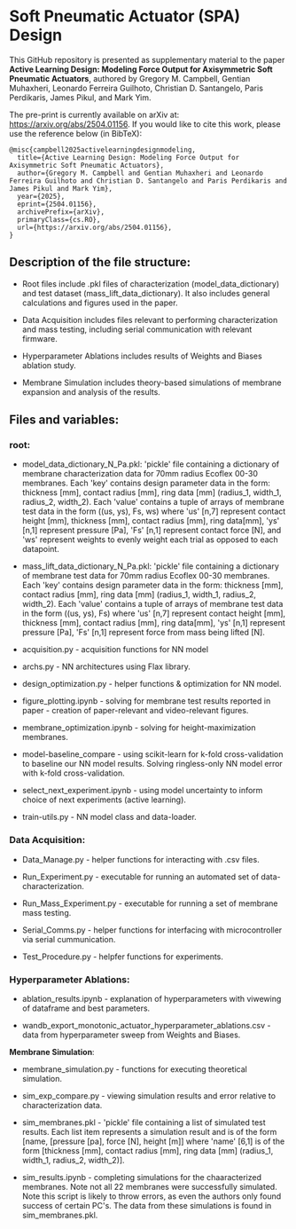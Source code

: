 # Soft Pneumatic Actuator (SPA) Design

This GitHub repository is presented as supplementary material to the paper **Active Learning Design: Modeling Force Output for Axisymmetric Soft Pneumatic Actuators**, authored by Gregory M. Campbell, Gentian Muhaxheri, Leonardo Ferreira Guilhoto, Christian D. Santangelo, Paris Perdikaris, James Pikul, and Mark Yim.

The pre-print is currently available on arXiv at: https://arxiv.org/abs/2504.01156. If you would like to cite this work, please use the reference below (in BibTeX):

    @misc{campbell2025activelearningdesignmodeling,
      title={Active Learning Design: Modeling Force Output for Axisymmetric Soft Pneumatic Actuators}, 
      author={Gregory M. Campbell and Gentian Muhaxheri and Leonardo Ferreira Guilhoto and Christian D. Santangelo and Paris Perdikaris and James Pikul and Mark Yim},
      year={2025},
      eprint={2504.01156},
      archivePrefix={arXiv},
      primaryClass={cs.RO},
      url={https://arxiv.org/abs/2504.01156}, 
    }

## **Description of the file structure**:

* Root files include .pkl files of characterization (model_data_dictionary) and test dataset (mass_lift_data_dictionary). It also includes general calculations and figures used in the paper.

* Data Acquisition includes files relevant to performing characterization and mass testing, including serial communication with relevant firmware.

* Hyperparameter Ablations includes results of Weights and Biases ablation study.

* Membrane Simulation includes theory-based simulations of membrane expansion and analysis of the results.

## Files and variables:

### **root**:

* model_data_dictionary_N_Pa.pkl: 'pickle' file containing a dictionary of membrane characterization data for 70mm radius Ecoflex 00-30 membranes. Each 'key' contains design parameter data in the form: thickness [mm], contact radius [mm], ring data [mm] (radius_1, width_1, radius_2, width_2). Each 'value' contains a tuple of arrays of membrane test data in the form ((us, ys), Fs, ws) where 'us' [n,7] represent contact height [mm], thickness [mm], contact radius [mm], ring data[mm], 'ys' [n,1] represent pressure [Pa], 'Fs' [n,1] represent contact force [N], and 'ws' represent weights to evenly weight each trial as opposed to each datapoint.

* mass_lift_data_dictionary_N_Pa.pkl: 'pickle' file containing a dictionary of membrane test data for 70mm radius Ecoflex 00-30 membranes. Each 'key' contains design parameter data in the form: thickness [mm], contact radius [mm], ring data [mm] (radius_1, width_1, radius_2, width_2). Each 'value' contains a tuple of arrays of membrane test data in the form ((us, ys), Fs) where 'us' [n,7] represent contact height [mm], thickness [mm], contact radius [mm], ring data[mm], 'ys' [n,1] represent pressure [Pa], 'Fs' [n,1] represent force from mass being lifted [N].

* acquisition.py - acquisition functions for NN model

* archs.py - NN architectures using Flax library.

* design_optimization.py - helper functions & optimization for NN model.

* figure_plotting.ipynb - solving for membrane test results reported in paper - creation of paper-relevant and video-relevant figures.

* membrane_optimization.ipynb - solving for height-maximization membranes.

* model-baseline_compare - using scikit-learn for k-fold cross-validation to baseline our NN model results. Solving ringless-only NN model error with k-fold cross-validation.

* select_next_experiment.ipynb - using model uncertainty to inform choice of next experiments (active learning).

* train-utils.py - NN model class and data-loader.

### **Data Acquisition**: 

* Data_Manage.py - helper functions for interacting with .csv files.

* Run_Experiment.py - executable for running an automated set of data-characterization.

* Run_Mass_Experiment.py - executable for running a set of membrane mass testing.

* Serial_Comms.py - helper functions for interfacing with microcontroller via serial cummunication.

* Test_Procedure.py - helpfer functions for experiments.

### **Hyperparameter Ablations**: 

* ablation_results.ipynb - explanation of hyperparameters with viwewing of dataframe and best parameters.

* wandb_export_monotonic_actuator_hyperparameter_ablations.csv - data from hyperparameter sweep from Weights and Biases.

**Membrane Simulation**:

* membrane_simulation.py - functions for executing theoretical simulation.

* sim_exp_compare.py - viewing simulation results and error relative to characterization data.

* sim_membranes.pkl - 'pickle' file containing a list of simulated test results. Each list item represents a simulation result and is of the form [name, [pressure [pa], force [N], height [m]] where 'name' [6,1] is of the form [thickness [mm], contact radius [mm], ring data [mm] (radius_1, width_1, radius_2, width_2)]. 

* sim_results.ipynb - completing simulations for the chaaracterized membranes. Note not all 22 membranes were successfully simulated. Note this script is likely to throw errors, as even the authors only found success of certain PC's. The data from these simulations is found in sim_membranes.pkl.
